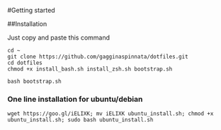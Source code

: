 #Getting started

##Installation

Just copy and paste this command

	cd ~
    git clone https://github.com/gagginaspinnata/dotfiles.git
    cd dotfiles
    chmod +x install_bash.sh install_zsh.sh bootstrap.sh

    bash bootstrap.sh
    
### One line installation for ubuntu/debian

	wget https://goo.gl/iELIXK; mv iELIXK ubuntu_install.sh; chmod +x ubuntu_install.sh; sudo bash ubuntu_install.sh
